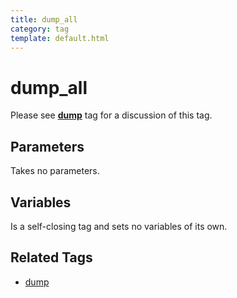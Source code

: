 ```yaml
---
title: dump_all
category: tag
template: default.html
---
```


# dump_all

Please see [**dump**](../dump.html) tag for a discussion of this tag.

## Parameters

Takes no parameters.

## Variables

Is a self-closing tag and sets no variables of its own.

## Related Tags

*   [dump](../dump.html)
